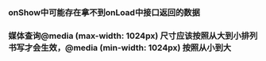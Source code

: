 ### onShow中可能存在拿不到onLoad中接口返回的数据

### 媒体查询@media (max-width: 1024px) 尺寸应该按照从大到小排列书写才会生效，@media (min-width: 1024px) 按照从小到大

